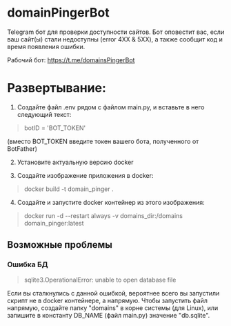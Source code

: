 # domainPingerBot

Telegram бот для проверки доступности сайтов.
Бот оповестит вас, если ваш сайт(ы) стали недоступны (error 4XX & 5XX), а
также сообщит код и время появления ошибки.

Рабочий бот: https://t.me/domainsPingerBot

# Развертывание:

1. Создайте файл .env рядом с файлом main.py, и вставьте в него следующий текст:

> botID = 'BOT_TOKEN'

(вместо BOT_TOKEN введите токен вашего бота, полученного от BotFather)

2. Установите актуальную версию docker

3. Создайте изображение приложения в docker:

> docker build -t domain_pinger .

4. Создайте и запустите docker контейнер из этого изображения:

> docker run -d --restart always -v domains_dir:/domains domain_pinger:latest

## Возможные проблемы

### Ошибка БД 
> sqlite3.OperationalError: unable to open database file

Если вы сталкнулись с данной ошибкой, вероятнее всего вы запустили скрипт не в docker контейнере, а напрямую.
Чтобы запустить файл напрямую, создайте папку "domains" в корне системы (для Linux), или запишите
в константу DB_NAME (файл main.py) значение "db.sqlite".
